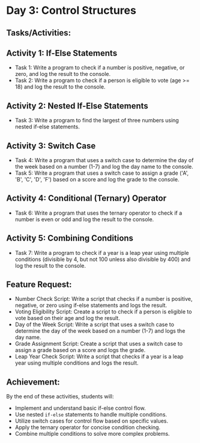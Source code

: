# Day 3: Control Structures
## Tasks/Activities:
## Activity 1: If-Else Statements

- Task 1: Write a program to check if a number is positive, negative, or zero, and log the result to the console.
- Task 2: Write a program to check if a person is eligible to vote (age >= 18) and log the result to the console.
## Activity 2: Nested If-Else Statements

- Task 3: Write a program to find the largest of three numbers using nested if-else statements.
## Activity 3: Switch Case

- Task 4: Write a program that uses a switch case to determine the day of the week based on a number (1-7) and log the day name to the console.
- Task 5: Write a program that uses a switch case to assign a grade ('A', 'B', 'C', 'D', 'F') based on a score and log the grade to the console.
## Activity 4: Conditional (Ternary) Operator

- Task 6: Write a program that uses the ternary operator to check if a number is even or odd and log the result to the console.
## Activity 5: Combining Conditions

- Task 7: Write a program to check if a year is a leap year using multiple conditions (divisible by 4, but not 100 unless also divisible by 400) and log the result to the console.
## Feature Request:
- Number Check Script: Write a script that checks if a number is positive, negative, or zero using if-else statements and logs the result.
- Voting Eligibility Script: Create a script to check if a person is eligible to vote based on their age and log the result.
- Day of the Week Script: Write a script that uses a switch case to determine the day of the week based on a number (1-7) and logs the day name.
- Grade Assignment Script: Create a script that uses a switch case to assign a grade based on a score and logs the grade.
- Leap Year Check Script: Write a script that checks if a year is a leap year using multiple conditions and logs the result.
## Achievement:
By the end of these activities, students will:

- Implement and understand basic if-else control flow.
- Use nested `if-else` statements to handle multiple conditions.
- Utilize switch cases for control flow based on specific values.
- Apply the ternary operator for concise condition checking.
- Combine multiple conditions to solve more complex problems.
